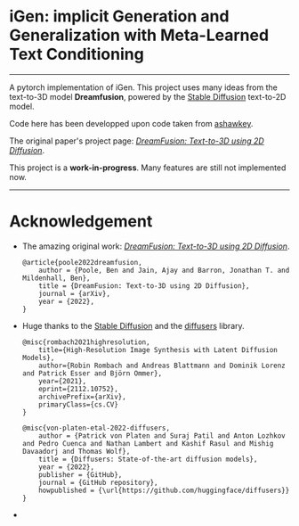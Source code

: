 # iGen: implicit Generation and Generalization with Meta-Learned Text Conditioning 

---

A pytorch implementation of iGen. This project uses many ideas from the text-to-3D model **Dreamfusion**, powered by the [Stable Diffusion](https://github.com/CompVis/stable-diffusion) text-to-2D model. 

Code here has been developped upon code taken from [ashawkey](https://github.com/ashawkey/stable-dreamfusion).

The original paper's project page: [_DreamFusion: Text-to-3D using 2D Diffusion_](https://dreamfusion3d.github.io/).

This project is a **work-in-progress**. Many features are still not implemented now. 

---

# Acknowledgement

* The amazing original work: [_DreamFusion: Text-to-3D using 2D Diffusion_](https://dreamfusion3d.github.io/).

  ```
  @article{poole2022dreamfusion,
      author = {Poole, Ben and Jain, Ajay and Barron, Jonathan T. and Mildenhall, Ben},
      title = {DreamFusion: Text-to-3D using 2D Diffusion},
      journal = {arXiv},
      year = {2022},
  }
  ```

* Huge thanks to the [Stable Diffusion](https://github.com/CompVis/stable-diffusion) and the [diffusers](https://github.com/huggingface/diffusers) library. 

  ```
  @misc{rombach2021highresolution,
      title={High-Resolution Image Synthesis with Latent Diffusion Models}, 
      author={Robin Rombach and Andreas Blattmann and Dominik Lorenz and Patrick Esser and Björn Ommer},
      year={2021},
      eprint={2112.10752},
      archivePrefix={arXiv},
      primaryClass={cs.CV}
  }
  
  @misc{von-platen-etal-2022-diffusers,
      author = {Patrick von Platen and Suraj Patil and Anton Lozhkov and Pedro Cuenca and Nathan Lambert and Kashif Rasul and Mishig Davaadorj and Thomas Wolf},
      title = {Diffusers: State-of-the-art diffusion models},
      year = {2022},
      publisher = {GitHub},
      journal = {GitHub repository},
      howpublished = {\url{https://github.com/huggingface/diffusers}}
  }
  ```

* 
